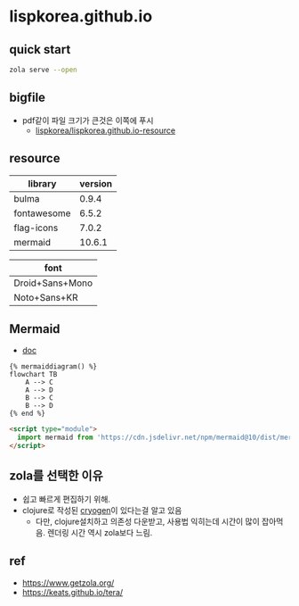 # lispkorea.github.io

## quick start

``` sh
zola serve --open
```

## bigfile

- pdf같이 파일 크기가 큰것은 이쪽에 푸시
  - [lispkorea/lispkorea.github.io-resource](https://github.com/lispkorea/lispkorea.github.io-resource)

## resource

| library     | version |
| ----------- | ------- |
| bulma       | 0.9.4   |
| fontawesome | 6.5.2   |
| flag-icons  | 7.0.2   |
| mermaid     | 10.6.1  |

| font            |
| --------------- |
| Droid+Sans+Mono |
| Noto+Sans+KR    |

## Mermaid

- [doc](https://mermaid.js.org/intro/)

```
{% mermaiddiagram() %}
flowchart TB
    A --> C
    A --> D
    B --> C
    B --> D
{% end %}
```

``` html
<script type="module">
  import mermaid from 'https://cdn.jsdelivr.net/npm/mermaid@10/dist/mermaid.esm.min.mjs';
</script>
```

## zola를 선택한 이유

- 쉽고 빠르게 편집하기 위해.
- clojure로 작성된 [cryogen](https://github.com/cryogen-project/cryogen)이 있다는걸 알고 있음
  - 다만, clojure설치하고 의존성 다운받고, 사용법 익히는데 시간이 많이 잡아먹음. 렌더링 시간 역시 zola보다 느림.

## ref

- <https://www.getzola.org/>
- <https://keats.github.io/tera/>
